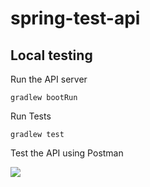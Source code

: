 # spring-test-api

## Local testing

Run the API server

`
gradlew bootRun
`

Run Tests

`
gradlew test
`

Test the API using Postman

![](C:\Users\amitr\dev\source\spring-test-api\docs\1.png)